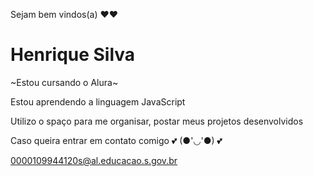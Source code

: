 Sejam bem vindos(a) ❤❤

# Henrique Silva 


~Estou  cursando o Alura~


Estou aprendendo a linguagem JavaScript


 Utilizo o spaço para me organisar, postar meus projetos desenvolvidos
 
 
 Caso queira entrar em contato comigo 💕 (●'◡'●) 💕
 
 0000109944120s@al.educacao.s.gov.br
